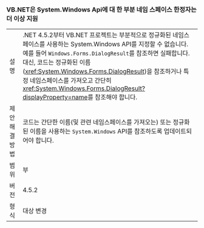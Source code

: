 ### <a name="vbnet-no-longer-supports-partial-namespace-qualification-for-systemwindows-apis"></a>VB.NET은 System.Windows Api에 대 한 부분 네임 스페이스 한정자는 더 이상 지원

|   |   |
|---|---|
|설명|.NET 4.5.2부터 VB.NET 프로젝트는 부분적으로 정규화된 네임스페이스를 사용하는 System.Windows API를 지정할 수 없습니다. 예를 들어 <code>Windows.Forms.DialogResult</code>를 참조하면 실패합니다. 대신, 코드는 정규화된 이름(<xref:System.Windows.Forms.DialogResult>)을 참조하거나 특정 네임스페이스를 가져오고 간단히 <xref:System.Windows.Forms.DialogResult?displayProperty=name>를 참조해야 합니다.|
|제안 해결 방법|코드는 간단한 이름(및 관련 네임스페이스를 가져오는) 또는 정규화된 이름을 사용하는 <code>System.Windows</code> API를 참조하도록 업데이트되어야 합니다.|
|범위|부|
|버전|4.5.2|
|형식|대상 변경|

